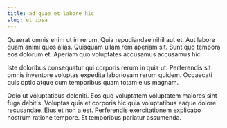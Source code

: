 ```yaml
---
title: ad quae et labore hic
slug: et ipsa
---
```


Quaerat omnis enim ut in rerum. Quia repudiandae nihil aut et. Aut labore quam animi quos alias. Quisquam ullam rem aperiam sit. Sunt quo tempora eos dolorum et. Aperiam quo voluptates accusamus accusamus hic.

Iste doloribus consequatur qui corporis rerum in quia ut. Perferendis sit omnis inventore voluptas expedita laboriosam rerum quidem. Occaecati quis optio atque cum temporibus quam totam eius magnam.

Odio ut voluptatibus deleniti. Eos quo voluptatem voluptatem maiores sint fuga debitis. Voluptas quia et corporis hic quia voluptatibus eaque dolore recusandae. Eius et non a est. Perferendis exercitationem explicabo nostrum ratione tempore. Et temporibus pariatur assumenda.
